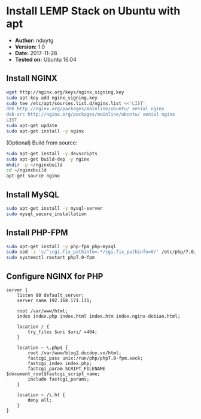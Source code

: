 # Install LEMP Stack on Ubuntu with apt

- **Author:** nduytg
- **Version:** 1.0
- **Date:** 2017-11-28
- **Tested on:** Ubuntu 16.04

## Install NGINX

```bash
wget http://nginx.org/keys/nginx_signing.key
sudo apt-key add nginx_signing.key
sudo tee /etc/apt/sources.list.d/nginx.list <<'LIST'
deb http://nginx.org/packages/mainline/ubuntu/ xenial nginx
deb-src http://nginx.org/packages/mainline/ubuntu/ xenial nginx
LIST
sudo apt-get update
sudo apt-get install -y nginx
```

(Optional) Build from source:

```bash
sudo apt-get install -y devscripts
sudo apt-get build-dep -y nginx
mkdir -p ~/nginxbuild
cd ~/nginxbuild
apt-get source nginx
```

## Install MySQL

```bash
sudo apt-get install -y mysql-server
sudo mysql_secure_installation
```

## Install PHP-FPM

```bash
sudo apt-get install -y php-fpm php-mysql
sudo sed -i 's/^;cgi.fix_pathinfo=.*/cgi.fix_pathinfo=0/' /etc/php/7.0/fpm/php.ini
sudo systemctl restart php7.0-fpm
```

## Configure NGINX for PHP

```nginx
server {
    listen 80 default_server;
    server_name 192.168.171.131;

    root /var/www/html;
    index index.php index.html index.htm index.nginx-debian.html;

    location / {
        try_files $uri $uri/ =404;
    }

    location ~ \.php$ {
        root /var/www/blog2.ducduy.vn/html;
        fastcgi_pass unix:/run/php/php7.0-fpm.sock;
        fastcgi_index index.php;
        fastcgi_param SCRIPT_FILENAME $document_root$fastcgi_script_name;
        include fastcgi_params;
    }

    location ~ /\.ht {
        deny all;
    }
}
```
